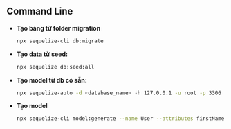 ## Command Line

- **Tạo bảng từ folder migration**
  ```bash
  npx sequelize-cli db:migrate
  ```
- **Tạo data từ seed:**
  ```bash
  npx sequelize db:seed:all
  ```
- **Tạo model từ db có sẵn:**
  ```bash
  npx sequelize-auto -d <database_name> -h 127.0.0.1 -u root -p 3306 -e mysql -o './src/models'
  ```
- **Tạo model**
  ```bash
  npx sequelize-cli model:generate --name User --attributes firstName:string,lastName:string,email:string
  ```
